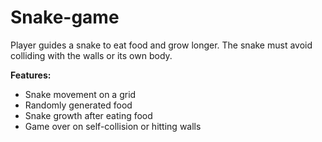 # Snake-game
Player guides a snake to eat food and grow longer.
The snake must avoid colliding with the walls or its own body.

**Features:**
- Snake movement on a grid
- Randomly generated food
- Snake growth after eating food
- Game over on self-collision or hitting walls
